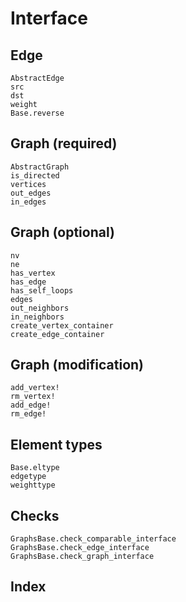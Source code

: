 # Interface

## Edge

```@docs
AbstractEdge
src
dst
weight
Base.reverse
```

## Graph (required)

```@docs
AbstractGraph
is_directed
vertices
out_edges
in_edges
```

## Graph (optional)

```@docs
nv
ne
has_vertex
has_edge
has_self_loops
edges
out_neighbors
in_neighbors
create_vertex_container
create_edge_container
```

## Graph (modification)

```@docs
add_vertex!
rm_vertex!
add_edge!
rm_edge!
```

## Element types

```@docs
Base.eltype
edgetype
weighttype
```

## Checks

```@docs
GraphsBase.check_comparable_interface
GraphsBase.check_edge_interface
GraphsBase.check_graph_interface
```

## Index

```@index
```
